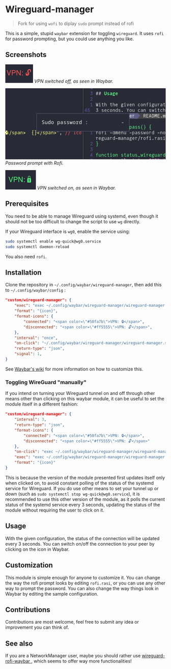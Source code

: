 # Wireguard-manager

> Fork for using `wofi` to diplay `sudo` prompt instead of rofi

This is a simple, stupid `waybar` extension for toggling `wireguard`. It uses
`rofi` for password prompting, but you could use anything you like.

## Screenshots

![VPN switched off](screenshots/vpn-off.png)
*VPN switched off, as seen in Waybar.*

![Password prompt](screenshots/password-prompt.png)
*Password prompt with Rofi.*

![VPN switched on](screenshots/vpn-on.png)
*VPN switched on, as seen in Waybar.*

## Prerequisites

You need to be able to manage Wireguard using systemd, even though it should
not be too difficult to change the script to use `wg` directly.

If your Wireguard interface is `wg0`, enable the service using:

```bash
sudo systemctl enable wg-quick@wg0.service
sudo systemctl daemon-reload
```

You also need `rofi`.

## Installation

Clone the repository in `~/.config/waybar/wireguard-manager`, then add this to
`~/.config/waybar/config` :

```json
"custom/wireguard-manager": {
    "exec": "exec ~/.config/waybar/wireguard-manager/wireguard-manager.sh -s",
    "format": "{icon}",
    "format-icons": {
        "connected": "<span color=\"#50fa7b\">VPN: 🔒</span>",
        "disconnected": "<span color=\"#ff5555\">VPN: 🔓</span>",
    },
    "interval": "once",
    "on-click": "~/.config/waybar/wireguard-manager/wireguard-manager.sh -t && pkill -SIGRTMIN+1 waybar",
    "return-type": "json",
    "signal": 1,
}
```

See [Waybar's wiki](https://github.com/Alexays/Waybar/wiki/Module:-Custom) for
more information on how to customize this.

### Toggling WireGuard "manually"

If you intend on turning your Wireguard tunnel on and off through other means other than clicking on this waybar module, it can be useful to set the module itself in a different fashion:

```json
"custom/wireguard-manager": {
    "interval": 3,
    "return-type": "json",
    "format-icons": {
        "connected": "<span color=\"#50fa7b\">VPN: 🔒</span>",
        "disconnected": "<span color=\"#ff5555\">VPN: 🔓</span>"
    },
    "on-click": "exec ~/.config/waybar/wireguard-manager/wireguard-manager.sh -t",
    "exec": "exec ~/.config/waybar/wireguard-manager/wireguard-manager.sh -s",
    "format": "{icon}"
}
```

This is because the version of the module presented first updates itself only when clicked on, to avoid constant polling of the status of the systemd service for Wireguard. If you do use other means to set your tunnel up or down (such as `sudo systemctl stop wg-quick@wg0.service`), it is recommended to use this other version of the module, as it polls the current status of the systemd service every 3 seconds, updating the status of the module without requiring the user to click on it.

## Usage

With the given configuration, the status of the connection will be updated every
3 seconds. You can switch on/off the connection to your peer by clicking on the
icon in Waybar.

## Customization

This module is simple enough for anyone to customize it. You can change the way
the rofi prompt looks by editing `rofi.rasi`, or you can use any other way to
prompt the password. You can also change the way things look in Waybar by
editing the sample configuration.

## Contributions

Contributions are most welcome, feel free to submit any idea or improvement you
can think of.

## See also

If you are a NetworkManager user, maybe you should rather use
[wireguard-rofi-waybar ](https://github.com/HarHarLinks/wireguard-rofi-waybar), which seems to offer
way more functionalities!
